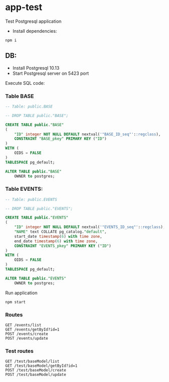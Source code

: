 # app-test
Test Postgresql application
- Install dependencies:
```
npm i
```

## DB:
- Install Postgresql 10.13
- Start Postgresql server on 5423 port

Execute SQL code:
### Table BASE
```SQL
-- Table: public.BASE

-- DROP TABLE public."BASE";

CREATE TABLE public."BASE"
(
    "ID" integer NOT NULL DEFAULT nextval('"BASE_ID_seq"'::regclass),
    CONSTRAINT "BASE_pkey" PRIMARY KEY ("ID")
)
WITH (
    OIDS = FALSE
)
TABLESPACE pg_default;

ALTER TABLE public."BASE"
    OWNER to postgres;
```
### Table EVENTS:
```SQL
-- Table: public.EVENTS

-- DROP TABLE public."EVENTS";

CREATE TABLE public."EVENTS"
(
    "ID" integer NOT NULL DEFAULT nextval('"EVENTS_ID_seq"'::regclass),
    "NAME" text COLLATE pg_catalog."default",
    start_date timestamp(6) with time zone,
    end_date timestamp(6) with time zone,
    CONSTRAINT "EVENTS_pkey" PRIMARY KEY ("ID")
)
WITH (
    OIDS = FALSE
)
TABLESPACE pg_default;

ALTER TABLE public."EVENTS"
    OWNER to postgres;
```

Run application
```
npm start
```
### Routes
```
GET /events/list
GET /events/getById?id=1
POST /events/create
POST /events/update
```

### Test routes
```
GET /test/baseModel/list
GET /test/baseModel/getById?id=1
POST /test/baseModel/create
POST /test/baseModel/update
```